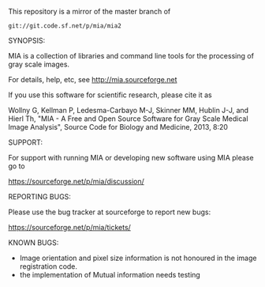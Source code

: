 This repository is a mirror of the master branch of

    git://git.code.sf.net/p/mia/mia2



SYNOPSIS: 

MIA is a collection of libraries and command line tools for the processing 
of gray scale images.

For details, help, etc, see http://mia.sourceforge.net

If you use this software for scientific research, please cite it as 

  Wollny G, Kellman P, Ledesma-Carbayo M-J, Skinner MM, Hublin J-J, and Hierl
  Th,   "MIA - A Free and Open Source Software for Gray Scale Medical 
  Image Analysis", Source Code for Biology and Medicine, 2013, 8:20


SUPPORT: 

For support with running MIA or developing new software using MIA please go to 

   https://sourceforge.net/p/mia/discussion/

REPORTING BUGS:
 
Please use the bug tracker at sourceforge to report new bugs: 

  https://sourceforge.net/p/mia/tickets/

KNOWN BUGS: 

* Image orientation and pixel size information is not honoured in the
  image registration code. 
* the implementation of Mutual information needs testing 

